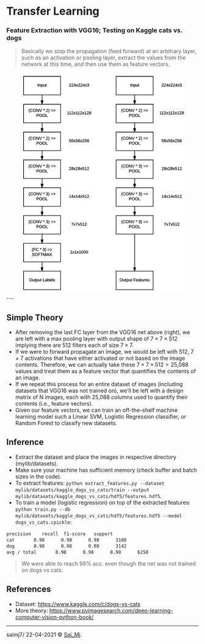 # Transfer Learning
### Feature Extraction with VGG16; Testing on Kaggle cats vs. dogs

> Basically we stop the propagation (feed forward) at an arbitrary layer, such as an activation or pooling layer, extract the values from the network at this time, and then use them as feature vectors.

<div align="center">
<img src=mylib/misc/tl.png?raw=true "Architecture" width=430 >
</div>
---

## Simple Theory
- After removing the last FC layer from the VGG16 net above (right), we are left with a max pooling layer with output shape of 7 × 7 × 512 implying there are 512 filters each of size 7 × 7.
- If we were to forward propagate an image, we would be left with 512, 7 × 7 activations that have either activated or not based on the image contents. Therefore, we can actually take these 7 × 7 × 512 = 25,088 values and treat them as a feature vector that quantifies the contents of an image.
- If we repeat this process for an entire dataset of images (including datasets that VGG16 was not trained on), we’ll be left with a design matrix of N images, each with 25,088 columns used to quantify their contents (i.e., feature vectors).
- Given our feature vectors, we can train an off-the-shelf machine learning model such a Linear SVM, Logistic Regression classifier, or Random Forest to classify new datasets.

## Inference
- Extract the dataset and place the images in respective directory (mylib/datasets).
- Make sure your machine has sufficient memory (check buffer and batch sizes in the code).
- To extract features: ```python extract_features.py --dataset mylib/datasets/kaggle_dogs_vs_cats/train --output mylib/datasets/kaggle_dogs_vs_cats/hdf5/features.hdf5```.
- To train a model (logistic regression) on top of the extracted features: ```python train.py --db mylib/datasets/kaggle_dogs_vs_cats/hdf5/features.hdf5 --model dogs_vs_cats.cpickle```:

```
precision    recall  f1-score   support
cat       0.98      0.98      0.98      3108
dog       0.98      0.98      0.98      3142
avg / total       0.98      0.98      0.98      6250
```

> We were able to reach 98% acc. even though the net was not trained on dogs vs cats.

## References

- Dataset: https://www.kaggle.com/c/dogs-vs-cats
- More theory: https://www.pyimagesearch.com/deep-learning-computer-vision-python-book/

---

saimj7/ 22-04-2021 © <a href="http://saimj7.github.io" target="_blank">Sai_Mj</a>.
